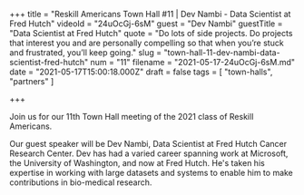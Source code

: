 +++
title = "Reskill Americans Town Hall #11 |  Dev Nambi - Data Scientist at Fred Hutch"
videoId = "24uOcGj-6sM"
guest = "Dev Nambi"
guestTitle = "Data Scientist at Fred Hutch"
quote = "Do lots of side projects. Do projects that interest you and are personally compelling so that when you’re stuck and frustrated, you’ll keep going."
slug = "town-hall-11-dev-nambi-data-scientist-fred-hutch"
num = "11"
filename = "2021-05-17-24uOcGj-6sM.md"
date = "2021-05-17T15:00:18.000Z"
draft = false
tags = [ "town-halls", "partners" ]

+++

Join us for our 11th Town Hall meeting of the 2021 class of Reskill Americans.

Our guest speaker will be Dev Nambi, Data Scientist at Fred Hutch Cancer Research Center.  Dev has had a varied career spanning work at Microsoft, the University of Washington, and now at Fred Hutch.  He's taken his expertise in working with large datasets and systems to enable him to make contributions in bio-medical research.
